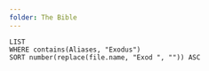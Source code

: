 ```yaml
---
folder: The Bible
---
```


```dataview
LIST 
WHERE contains(Aliases, "Exodus")
SORT number(replace(file.name, "Exod ", "")) ASC
```
 
